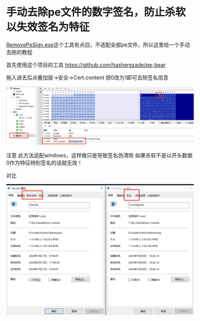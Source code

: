 # 手动去除pe文件的数字签名，防止杀软以失效签名为特征

[RemovePeSign.exe](https://github.com/yj94/BinarySpy/blob/main/RemovePeSign.exe "RemovePeSign.exe")这个工具有点旧，不适配全部pe文件，所以这里给一个手动去除的教程

首先使用这个项目的工具 https://github.com/hasherezade/pe-bear

拖入进去后点叠加层->安全->Cert.content 把0改为1即可去除签名信息

![1722219854952](image/手动去除签名教程/1722219854952.png)

注意 此方法适配windows，这样做只是导致签名伪清除 如果杀软不是以开头数据0作为特征辨别签名的话就无效！

对比

![1722220007907](image/手动去除签名教程/1722220007907.png)
